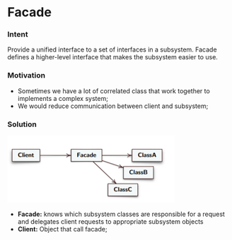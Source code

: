# Facade #

### Intent ###
Provide a unified interface to a set of interfaces in a subsystem. Facade defines
a higher-level interface that makes the subsystem easier to use. 

### Motivation ###
* Sometimes we have a lot of correlated class that work together to implements a complex system;
* We would reduce communication between client and subsystem;

### Solution ###

![Facade Image](../../../../../../resources/static/images/facade.PNG)

* **Facade:** knows which subsystem classes are responsible for a request and delegates client requests to appropriate subsystem objects
* **Client:** Object that call facade;